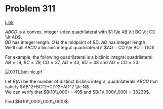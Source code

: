 # Problem 311

[Link](https://projecteuler.net/problem=311)

$ABCD$ is a convex, integer sided quadrilateral with $1 \\le AB \\lt BC \\lt CD \\lt AD$.  
$BD$ has integer length. $O$ is the midpoint of $BD$. $AO$ has integer length.  
We'll call $ABCD$ a biclinic integral quadrilateral if $AO = CO \\le BO = DO$.  

For example, the following quadrilateral is a biclinic integral quadrilateral:  
$AB = 19$, $BC = 29$, $CD = 37$, $AD = 43$, $BD = 48$ and $AO = CO = 23$. 

![0311_biclinic.gif](resources/images/0311_biclinic.gif?1678992056)

Let $B(N)$ be the number of distinct biclinic integral quadrilaterals $ABCD$ that satisfy $AB^2+BC^2+CD^2+AD^2 \\le N$.  
We can verify that $B(10\\,000) = 49$ and $B(1\\,000\\,000) = 38239$. 

Find $B(10\\,000\\,000\\,000)$.
